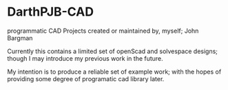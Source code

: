 # DarthPJB-CAD
programmatic CAD Projects created or maintained by, myself; John Bargman

Currently this contains a limited set of openScad and solvespace designs; though I may introduce my previous work in the future.

My intention is to produce a reliable set of example work; with the hopes of providing some degree of programatic cad library later.
